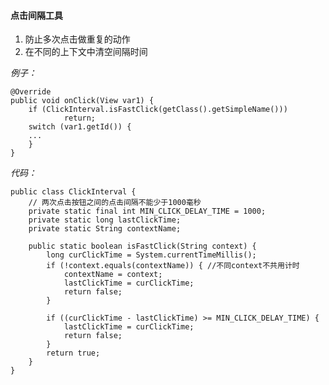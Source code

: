 #### 点击间隔工具

1. 防止多次点击做重复的动作
2. 在不同的上下文中清空间隔时间

*例子：*

    @Override
    public void onClick(View var1) {
    	if (ClickInterval.isFastClick(getClass().getSimpleName()))
                return;
        switch (var1.getId()) {
		...
    	}
    }

*代码：*

    public class ClickInterval {
        // 两次点击按钮之间的点击间隔不能少于1000毫秒
        private static final int MIN_CLICK_DELAY_TIME = 1000;
        private static long lastClickTime;
        private static String contextName;
    
        public static boolean isFastClick(String context) {
            long curClickTime = System.currentTimeMillis();
            if (!context.equals(contextName)) { //不同context不共用计时
                contextName = context;
                lastClickTime = curClickTime;
                return false;
            }
    
            if ((curClickTime - lastClickTime) >= MIN_CLICK_DELAY_TIME) {
                lastClickTime = curClickTime;
                return false;
            }
            return true;
        }
    }
